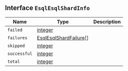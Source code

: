 ## Interface `EsqlEsqlShardInfo`

| Name | Type | Description |
| - | - | - |
| `failed` | [integer](./integer.md) | &nbsp; |
| `failures` | [EsqlEsqlShardFailure](./EsqlEsqlShardFailure.md)[] | &nbsp; |
| `skipped` | [integer](./integer.md) | &nbsp; |
| `successful` | [integer](./integer.md) | &nbsp; |
| `total` | [integer](./integer.md) | &nbsp; |
